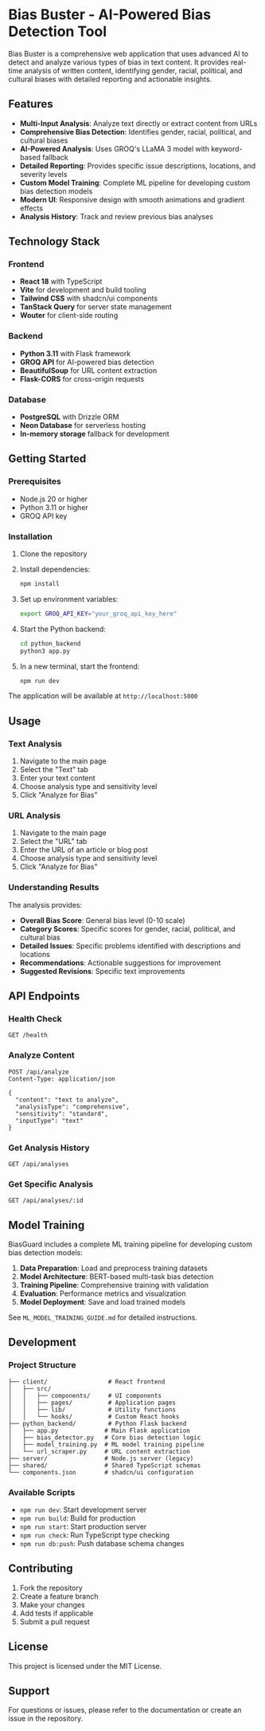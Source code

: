 # Bias Buster - AI-Powered Bias Detection Tool

Bias Buster is a comprehensive web application that uses advanced AI to detect and analyze various types of bias in text content. It provides real-time analysis of written content, identifying gender, racial, political, and cultural biases with detailed reporting and actionable insights.

## Features

- **Multi-Input Analysis**: Analyze text directly or extract content from URLs
- **Comprehensive Bias Detection**: Identifies gender, racial, political, and cultural biases
- **AI-Powered Analysis**: Uses GROQ's LLaMA 3 model with keyword-based fallback
- **Detailed Reporting**: Provides specific issue descriptions, locations, and severity levels
- **Custom Model Training**: Complete ML pipeline for developing custom bias detection models
- **Modern UI**: Responsive design with smooth animations and gradient effects
- **Analysis History**: Track and review previous bias analyses

## Technology Stack

### Frontend
- **React 18** with TypeScript
- **Vite** for development and build tooling
- **Tailwind CSS** with shadcn/ui components
- **TanStack Query** for server state management
- **Wouter** for client-side routing

### Backend
- **Python 3.11** with Flask framework
- **GROQ API** for AI-powered bias detection
- **BeautifulSoup** for URL content extraction
- **Flask-CORS** for cross-origin requests

### Database
- **PostgreSQL** with Drizzle ORM
- **Neon Database** for serverless hosting
- **In-memory storage** fallback for development

## Getting Started

### Prerequisites
- Node.js 20 or higher
- Python 3.11 or higher
- GROQ API key

### Installation

1. Clone the repository
2. Install dependencies:
   ```bash
   npm install
   ```

3. Set up environment variables:
   ```bash
   export GROQ_API_KEY="your_groq_api_key_here"
   ```

4. Start the Python backend:
   ```bash
   cd python_backend
   python3 app.py
   ```

5. In a new terminal, start the frontend:
   ```bash
   npm run dev
   ```

The application will be available at `http://localhost:5000`

## Usage

### Text Analysis
1. Navigate to the main page
2. Select the "Text" tab
3. Enter your text content
4. Choose analysis type and sensitivity level
5. Click "Analyze for Bias"

### URL Analysis
1. Navigate to the main page
2. Select the "URL" tab
3. Enter the URL of an article or blog post
4. Choose analysis type and sensitivity level
5. Click "Analyze for Bias"

### Understanding Results

The analysis provides:
- **Overall Bias Score**: General bias level (0-10 scale)
- **Category Scores**: Specific scores for gender, racial, political, and cultural bias
- **Detailed Issues**: Specific problems identified with descriptions and locations
- **Recommendations**: Actionable suggestions for improvement
- **Suggested Revisions**: Specific text improvements

## API Endpoints

### Health Check
```
GET /health
```

### Analyze Content
```
POST /api/analyze
Content-Type: application/json

{
  "content": "text to analyze",
  "analysisType": "comprehensive",
  "sensitivity": "standard",
  "inputType": "text"
}
```

### Get Analysis History
```
GET /api/analyses
```

### Get Specific Analysis
```
GET /api/analyses/:id
```

## Model Training

BiasGuard includes a complete ML training pipeline for developing custom bias detection models:

1. **Data Preparation**: Load and preprocess training datasets
2. **Model Architecture**: BERT-based multi-task bias detection
3. **Training Pipeline**: Comprehensive training with validation
4. **Evaluation**: Performance metrics and visualization
5. **Model Deployment**: Save and load trained models

See `ML_MODEL_TRAINING_GUIDE.md` for detailed instructions.

## Development

### Project Structure
```
├── client/                 # React frontend
│   ├── src/
│   │   ├── components/     # UI components
│   │   ├── pages/          # Application pages
│   │   ├── lib/            # Utility functions
│   │   └── hooks/          # Custom React hooks
├── python_backend/         # Python Flask backend
│   ├── app.py             # Main Flask application
│   ├── bias_detector.py   # Core bias detection logic
│   ├── model_training.py  # ML model training pipeline
│   └── url_scraper.py     # URL content extraction
├── server/                # Node.js server (legacy)
├── shared/                # Shared TypeScript schemas
└── components.json        # shadcn/ui configuration
```

### Available Scripts

- `npm run dev`: Start development server
- `npm run build`: Build for production
- `npm run start`: Start production server
- `npm run check`: Run TypeScript type checking
- `npm run db:push`: Push database schema changes

## Contributing

1. Fork the repository
2. Create a feature branch
3. Make your changes
4. Add tests if applicable
5. Submit a pull request

## License

This project is licensed under the MIT License.

## Support

For questions or issues, please refer to the documentation or create an issue in the repository.